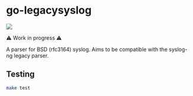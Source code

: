 # go-legacysyslog

![](https://github.com/bastjan/go-legacysyslog/workflows/Go/badge.svg)

⚠️ Work in progress ⚠️

A parser for BSD (rfc3164) syslog. Aims to be compatible with the syslog-ng legacy parser.

## Testing

```sh
make test
```

